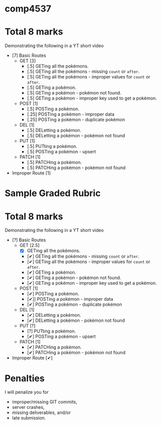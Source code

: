 # comp4537

# Total 8 marks
Demonstrating the following in a YT short video
- [7] Basic Routes  
  - GET [3]
    - [.5] GETing all the pokémons. 
    - [.5] GETing all the pokémons - missing `count` or `after`. 
    - [.5] GETing all the pokémons - improper values for `count` or `after`. 
    - [.5] GETing a pokémon. 
    - [.5] GETing a pokémon - pokémon not found. 
    - [.5] GETing a pokémon - improper key used to get a pokémon.
  - POST [1]
    - [.5] POSTing a pokémon. 
    - [.25] POSTing a pokémon - improper data
    - [.25] POSTing a pokémon - duplicate pokémon  
  - DEL [1]
    - [.5] DELetting a pokémon. 
    - [.5] DELetting a pokémon - pokémon not found
  - PUT [1]
    - [.5] PUTting a pokémon. 
    - [.5] POSTing a pokémon - upsert
  - PATCH [1]
    - [.5] PATCHing a pokémon. 
    - [.5] PATCHing a pokémon - pokémon not found
- Improper Route [1]

# Sample Graded Rubric
# Total 8 marks
Demonstrating the following in a YT short video
- [?] Basic Routes  
  - GET [2.5]
    - [X] GETing all the pokémons. 
    - [✔] GETing all the pokémons - missing `count` or `after`. 
    - [✔] GETing all the pokémons - improper values for `count` or `after`. 
    - [✔] GETing a pokémon. 
    - [✔] GETing a pokémon - pokémon not found. 
    - [✔] GETing a pokémon - improper key used to get a pokémon.
  - POST [1]
    - [✔] POSTing a pokémon. 
    - [✔]] POSTing a pokémon - improper data
    - [✔] POSTing a pokémon - duplicate pokémon  
  - DEL [1]
    - [✔] DELetting a pokémon. 
    - [✔] DELetting a pokémon - pokémon not found
  - PUT [?]
    - [?] PUTting a pokémon. 
    - [✔] POSTing a pokémon - upsert
  - PATCH [1]
    - [✔] PATCHing a pokémon. 
    - [✔] PATCHing a pokémon - pokémon not found
- Improper Route [✔]

# Penalties
I will penalize you for 
- improper/missing GIT commits, 
- server crashes,
- missing deliverables, and/or 
- late submission.

